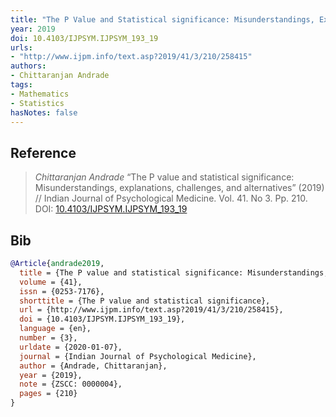 ```yaml
---
title: "The P Value and Statistical significance: Misunderstandings, Explanations, Challenges, and Alternatives"
year: 2019
doi: 10.4103/IJPSYM.IJPSYM_193_19
urls:
- "http://www.ijpm.info/text.asp?2019/41/3/210/258415"
authors:
- Chittaranjan Andrade
tags:
- Mathematics
- Statistics
hasNotes: false
---
```


## Reference

> <i>Chittaranjan Andrade</i> “The P value and statistical significance: Misunderstandings, explanations, challenges, and alternatives” (2019) // Indian Journal of Psychological Medicine. Vol.&nbsp;41. No&nbsp;3. Pp.&nbsp;210. DOI:&nbsp;<a href='https://doi.org/10.4103/IJPSYM.IJPSYM_193_19'>10.4103/IJPSYM.IJPSYM_193_19</a>

## Bib

```bib
@Article{andrade2019,
  title = {The P value and statistical significance: Misunderstandings, explanations, challenges, and alternatives},
  volume = {41},
  issn = {0253-7176},
  shorttitle = {The P value and statistical significance},
  url = {http://www.ijpm.info/text.asp?2019/41/3/210/258415},
  doi = {10.4103/IJPSYM.IJPSYM_193_19},
  language = {en},
  number = {3},
  urldate = {2020-01-07},
  journal = {Indian Journal of Psychological Medicine},
  author = {Andrade, Chittaranjan},
  year = {2019},
  note = {ZSCC: 0000004},
  pages = {210}
}
```
